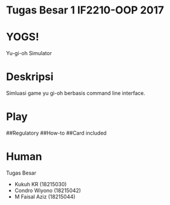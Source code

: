 # Tugas Besar 1 IF2210-OOP 2017

# YOGS!
Yu-gi-oh Simulator
# Deskripsi
Simluasi game yu gi-oh berbasis command line interface.
# Play
##Regulatory
##How-to
##Card included
# Human
Tugas Besar
  - Kukuh KR (18215030)
  - Condro Wiyono (18215042)
  - M Faisal Aziz (18215044)
